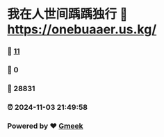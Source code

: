 # 我在人世间踽踽独行 :link: https://onebuaaer.us.kg/ 
### :page_facing_up: [11](https://onebuaaer.us.kg//tag.html) 
### :speech_balloon: 0 
### :hibiscus: 28831 
### :alarm_clock: 2024-11-03 21:49:58 
### Powered by :heart: [Gmeek](https://github.com/Meekdai/Gmeek)
